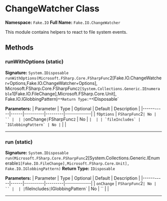 # ChangeWatcher Class

**Namespace:** `Fake.IO`
**Full Name:** `Fake.IO.ChangeWatcher`

This module contains helpers to react to file system events.

## Methods

### runWithOptions (static)

**Signature:** `System.IDisposable runWithOptions(Microsoft.FSharp.Core.FSharpFunc`2[Fake.IO.ChangeWatcher+Options,Fake.IO.ChangeWatcher+Options], Microsoft.FSharp.Core.FSharpFunc`2[System.Collections.Generic.IEnumerable`1[Fake.IO.FileChange],Microsoft.FSharp.Core.Unit], Fake.IO.IGlobbingPattern)`
**Return Type:** `IDisposable`

**Parameters:**
| Parameter | Type | Optional | Default | Description |
|-----------|------|----------|---------|-------------|
| `fOptions` | `FSharpFunc`2` | No | `` |  |
| `onChange` | `FSharpFunc`2` | No | `` |  |
| `fileIncludes` | `IGlobbingPattern` | No | `` |  |

---

### run (static)

**Signature:** `System.IDisposable run(Microsoft.FSharp.Core.FSharpFunc`2[System.Collections.Generic.IEnumerable`1[Fake.IO.FileChange],Microsoft.FSharp.Core.Unit], Fake.IO.IGlobbingPattern)`
**Return Type:** `IDisposable`

**Parameters:**
| Parameter | Type | Optional | Default | Description |
|-----------|------|----------|---------|-------------|
| `onChange` | `FSharpFunc`2` | No | `` |  |
| `fileIncludes` | `IGlobbingPattern` | No | `` |  |

---